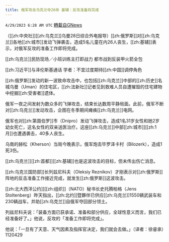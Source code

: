 ```yaml
---
title: 俄军攻击乌克兰夺26命 基辅：反攻准备将完成
---
```

`4/29/2023 6:28 AM UTC` [轉載自GNews](https://gnews.org/articles/1261443)


（[[zh:中央社]][[zh:乌克兰]]乌曼28日综合外电报导）[[zh:俄罗斯]]对[[zh:乌克兰]]各地[[zh:城市]]发动飞弹袭击，造成5名儿童在内26人丧生，[[zh:基辅]]表示，对俄军反攻的准备工作即将完成。

[[zh:乌克兰]]民防现场／小班训练主打即战力 都市战到反装甲火箭全包

[[zh:习近平]]与泽伦斯基通话 学者：不宜过度期待[[zh:中国]]调停角色

[[zh:俄罗斯]]发动的新一波致命攻击中，也包括[[zh:乌克兰]]中部的[[zh:历史]]名城乌曼（Uman）的住宅区，[[zh:法新社]]记者见到救难人员自遭摧毁的住宅建物中挖掘[[zh:受害者]]遗体。

俄军一夜之间发射为数众多的飞弹攻击，结束长达数周平静局面。此前，俄军不断对[[zh:乌克兰]]发动攻击，企图在冬季期间瘫痪[[zh:乌克兰]]电网。

俄军也对[[zh:第聂伯罗]]市（Dnipro）发动飞弹攻击，造成1名31岁女性和她2岁幼女死亡，这名女性的双亲送医治疗。这座[[zh:乌克兰]]中部[[zh:城市]][[zh:1月]]也遭遇袭击，40多人丧生。

乌南的赫松（Kherson）当局今晚表示，俄军炮击毕罗泽卡村（Bilozerk），造成1死3伤。

[[zh:乌克兰]][[zh:首都]][[zh:基辅]]也是这波攻击的目标，但未传出伤亡消息。

[[zh:乌克兰国防部]]长列兹尼科夫（Oleksiy Reznikov）才刚表示对[[zh:俄罗斯]]阵地的反击准备工作接近完成，就发生[[zh:俄罗斯]]这波攻击。

[[zh:北大西洋公约]][[zh:组织]]（NATO）秘书长史托腾柏格（Jens Stoltenberg）昨天指出，[[zh:北约]]暨夥伴已供应[[zh:乌克兰]]1550辆武装车和230辆战车，并助[[zh:乌克兰]]自俄军夺回部分领土。

列兹尼科夫说：「装备方面已获承诺、准备和部分供应，全球性意义而言，我们已经准备好了。」他说，反攻的「准备工作即将完成」。

他说：「一旦有了天意、天气因素及指挥官决定，我们就会去做。」（译者：徐睿承）1120429

